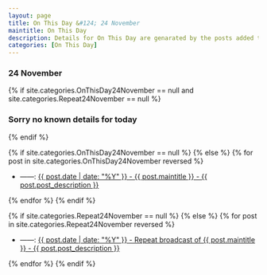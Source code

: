 ```yaml
---
layout: page
title: On This Day &#124; 24 November
maintitle: On This Day
description: Details for On This Day are genarated by the posts added to the website so the content is subject to changes/updates over time.
categories: [On This Day]
---
```


<h3>24 November</h3>

{% if site.categories.OnThisDay24November == null and site.categories.Repeat24November == null %}
  <h3>Sorry no known details for today</h3>
{% endif %}

{% if site.categories.OnThisDay24November == null %}
{% else %}
{% for post in site.categories.OnThisDay24November reversed %}
<ul>
<li> ——: <a href="{{ post.url }}">{{ post.date | date: "%Y" }} - {{ post.maintitle }} - {{ post.post_description }}</a></li>
</ul>
{% endfor %}
{% endif %}

{% if site.categories.Repeat24November == null %}
{% else %}
{% for post in site.categories.Repeat24November reversed %}
<ul>
<li> ——: <a href="{{ post.url }}">{{ post.date | date: "%Y" }} - Repeat broadcast of {{ post.maintitle }} - {{ post.post_description }}</a></li>
</ul>
{% endfor %}
{% endif %}
